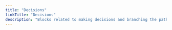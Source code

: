 ```yaml
---
title: "Decisions"
linkTitle: "Decisions"
description: "Blocks related to making decisions and branching the path a flow execution takes."
---
```


